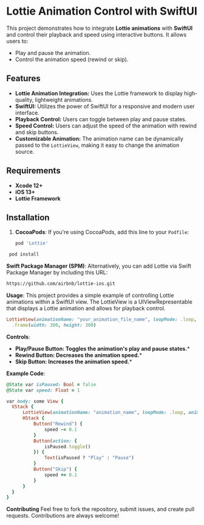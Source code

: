 # Lottie Animation Control with SwiftUI

This project demonstrates how to integrate **Lottie animations** with **SwiftUI** and control their playback and speed using interactive buttons. It allows users to:

- Play and pause the animation.
- Control the animation speed (rewind or skip).

## Features
- **Lottie Animation Integration:** Uses the Lottie framework to display high-quality, lightweight animations.
- **SwiftUI:** Utilizes the power of SwiftUI for a responsive and modern user interface.
- **Playback Control:** Users can toggle between play and pause states.
- **Speed Control:** Users can adjust the speed of the animation with rewind and skip buttons.
- **Customizable Animation:** The animation name can be dynamically passed to the `LottieView`, making it easy to change the animation source.

## Requirements
- **Xcode 12+**
- **iOS 13+**
- **Lottie Framework**

## Installation

1. **CocoaPods**:
   If you're using CocoaPods, add this line to your `Podfile`:
   ```ruby
   pod 'Lottie'
   
  ```ruby
   pod install

  ```
**Swift Package Manager (SPM)**:
   Alternatively, you can add Lottie via Swift Package Manager by including this URL:
   ```bash
   https://github.com/airbnb/lottie-ios.git
  ```
**Usage**:
This project provides a simple example of controlling Lottie animations within a SwiftUI view. The LottieView is a UIViewRepresentable that displays a Lottie animation and allows for playback control.
  ```ruby
LottieView(animationName: "your_animation_file_name", loopMode: .loop, animationSpeed: CGFloat(speed), isPaused: isPaused)
    .frame(width: 300, height: 300)

  ```
**Controls**:
- **Play/Pause Button: Toggles the animation's play and pause states.***
- **Rewind Button: Decreases the animation speed.***
- **Skip Button: Increases the animation speed.***

**Example Code**:
  ```ruby
@State var isPaused: Bool = false
@State var speed: Float = 1

var body: some View {
    VStack {
        LottieView(animationName: "animation_name", loopMode: .loop, animationSpeed: CGFloat(speed), isPaused: isPaused)
        HStack {
            Button("Rewind") {
                speed -= 0.1
            }
            Button(action: {
                isPaused.toggle()
            }) {
                Text(isPaused ? "Play" : "Pause")
            }
            Button("Skip") {
                speed += 0.1
            }
        }
    }
}
  ```
**Contributing**
Feel free to fork the repository, submit issues, and create pull requests. Contributions are always welcome!
